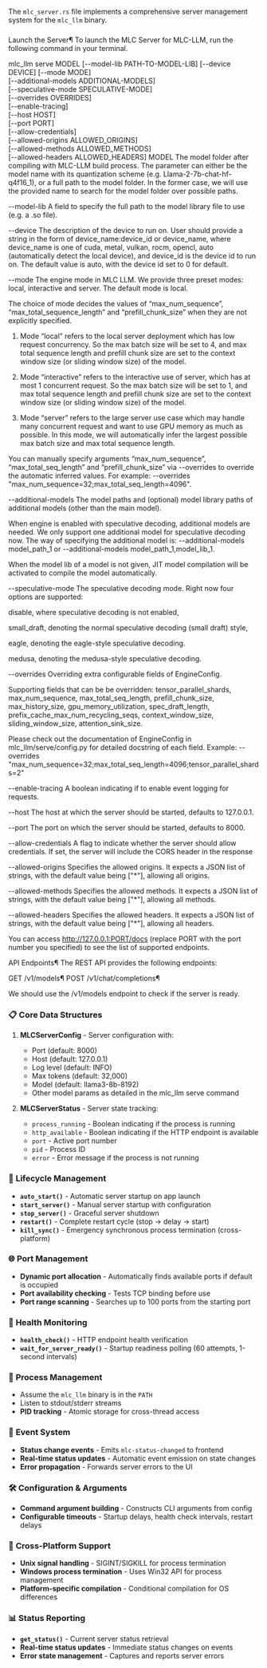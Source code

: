 The `mlc_server.rs` file implements a comprehensive server management system for the `mlc_llm` binary.

###

Launch the Server¶
To launch the MLC Server for MLC-LLM, run the following command in your terminal.

mlc_llm serve MODEL [--model-lib PATH-TO-MODEL-LIB] [--device DEVICE] [--mode MODE] \
 [--additional-models ADDITIONAL-MODELS] \
 [--speculative-mode SPECULATIVE-MODE] \
 [--overrides OVERRIDES] \
 [--enable-tracing] \
 [--host HOST] \
 [--port PORT] \
 [--allow-credentials] \
 [--allowed-origins ALLOWED_ORIGINS] \
 [--allowed-methods ALLOWED_METHODS] \
 [--allowed-headers ALLOWED_HEADERS]
MODEL The model folder after compiling with MLC-LLM build process. The parameter
can either be the model name with its quantization scheme (e.g. Llama-2-7b-chat-hf-q4f16_1), or a full path to the model folder. In the former case, we will use the provided name to search for the model folder over possible paths.

--model-lib
A field to specify the full path to the model library file to use (e.g. a .so file).

--device
The description of the device to run on. User should provide a string in the form of device_name:device_id or device_name, where device_name is one of cuda, metal, vulkan, rocm, opencl, auto (automatically detect the local device), and device_id is the device id to run on. The default value is auto, with the device id set to 0 for default.

--mode
The engine mode in MLC LLM. We provide three preset modes: local, interactive and server. The default mode is local.

The choice of mode decides the values of “max_num_sequence”, “max_total_sequence_length” and “prefill_chunk_size” when they are not explicitly specified.

1. Mode “local” refers to the local server deployment which has low request concurrency. So the max batch size will be set to 4, and max total sequence length and prefill chunk size are set to the context window size (or sliding window size) of the model.

2. Mode “interactive” refers to the interactive use of server, which has at most 1 concurrent request. So the max batch size will be set to 1, and max total sequence length and prefill chunk size are set to the context window size (or sliding window size) of the model.

3. Mode “server” refers to the large server use case which may handle many concurrent request and want to use GPU memory as much as possible. In this mode, we will automatically infer the largest possible max batch size and max total sequence length.

You can manually specify arguments “max_num_sequence”, “max_total_seq_length” and “prefill_chunk_size” via --overrides to override the automatic inferred values. For example: --overrides "max_num_sequence=32;max_total_seq_length=4096".

--additional-models
The model paths and (optional) model library paths of additional models (other than the main model).

When engine is enabled with speculative decoding, additional models are needed. We only support one additional model for speculative decoding now. The way of specifying the additional model is: --additional-models model_path_1 or --additional-models model_path_1,model_lib_1.

When the model lib of a model is not given, JIT model compilation will be activated to compile the model automatically.

--speculative-mode
The speculative decoding mode. Right now four options are supported:

disable, where speculative decoding is not enabled,

small_draft, denoting the normal speculative decoding (small draft) style,

eagle, denoting the eagle-style speculative decoding.

medusa, denoting the medusa-style speculative decoding.

--overrides
Overriding extra configurable fields of EngineConfig.

Supporting fields that can be be overridden: tensor_parallel_shards, max_num_sequence, max_total_seq_length, prefill_chunk_size, max_history_size, gpu_memory_utilization, spec_draft_length, prefix_cache_max_num_recycling_seqs, context_window_size, sliding_window_size, attention_sink_size.

Please check out the documentation of EngineConfig in mlc_llm/serve/config.py for detailed docstring of each field. Example: --overrides "max_num_sequence=32;max_total_seq_length=4096;tensor_parallel_shards=2"

--enable-tracing
A boolean indicating if to enable event logging for requests.

--host
The host at which the server should be started, defaults to 127.0.0.1.

--port
The port on which the server should be started, defaults to 8000.

--allow-credentials
A flag to indicate whether the server should allow credentials. If set, the server will include the CORS header in the response

--allowed-origins
Specifies the allowed origins. It expects a JSON list of strings, with the default value being ["*"], allowing all origins.

--allowed-methods
Specifies the allowed methods. It expects a JSON list of strings, with the default value being ["*"], allowing all methods.

--allowed-headers
Specifies the allowed headers. It expects a JSON list of strings, with the default value being ["*"], allowing all headers.

You can access http://127.0.0.1:PORT/docs (replace PORT with the port number you specified) to see the list of supported endpoints.

API Endpoints¶
The REST API provides the following endpoints:

GET /v1/models¶
POST /v1/chat/completions¶

We should use the /v1/models endpoint to check if the server is ready.

### 📋 **Core Data Structures**

1. **MLCServerConfig** - Server configuration with:
   - Port (default: 8000)
   - Host (default: 127.0.0.1)
   - Log level (default: INFO)
   - Max tokens (default: 32,000)
   - Model (default: llama3-8b-8192)
   - Other model params as detailed in the mlc_llm serve command

2. **MLCServerStatus** - Server state tracking:
   - `process_running` - Boolean indicating if the process is running
   - `http_available` - Boolean indicating if the HTTP endpoint is available
   - `port` - Active port number
   - `pid` - Process ID
   - `error` - Error message if the process is not running

### 🔄 **Lifecycle Management**

- **`auto_start()`** - Automatic server startup on app launch
- **`start_server()`** - Manual server startup with configuration
- **`stop_server()`** - Graceful server shutdown
- **`restart()`** - Complete restart cycle (stop → delay → start)
- **`kill_sync()`** - Emergency synchronous process termination (cross-platform)

### 🌐 **Port Management**

- **Dynamic port allocation** - Automatically finds available ports if default is occupied
- **Port availability checking** - Tests TCP binding before use
- **Port range scanning** - Searches up to 100 ports from the starting port

### 🏥 **Health Monitoring**

- **`health_check()`** - HTTP endpoint health verification
- **`wait_for_server_ready()`** - Startup readiness polling (60 attempts, 1-second intervals)

### 📡 **Process Management**

- Assume the `mlc_llm` binary is in the `PATH`
- Listen to stdout/stderr streams
- **PID tracking** - Atomic storage for cross-thread access

### 📢 **Event System**

- **Status change events** - Emits `mlc-status-changed` to frontend
- **Real-time status updates** - Automatic event emission on state changes
- **Error propagation** - Forwards server errors to the UI

### 🛠️ **Configuration & Arguments**

- **Command argument building** - Constructs CLI arguments from config
- **Configurable timeouts** - Startup delays, health check intervals, restart delays

### 🔧 **Cross-Platform Support**

- **Unix signal handling** - SIGINT/SIGKILL for process termination
- **Windows process termination** - Uses Win32 API for process management
- **Platform-specific compilation** - Conditional compilation for OS differences

### 📊 **Status Reporting**

- **`get_status()`** - Current server status retrieval
- **Real-time status updates** - Immediate status changes on events
- **Error state management** - Captures and reports server errors
